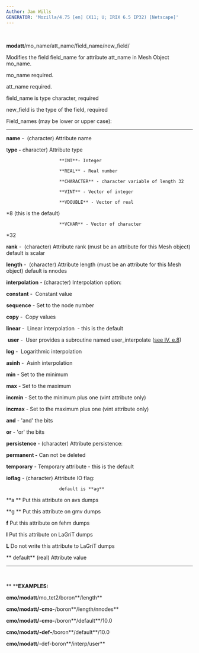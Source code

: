 ```yaml
---
Author: Jan Wills
GENERATOR: 'Mozilla/4.75 [en] (X11; U; IRIX 6.5 IP32) [Netscape]'
---
```


   

 **modatt**/mo\_name/att\_name/field\_name/new\_field/

 Modifies the field field\_name for attribute att\_name in Mesh Object
 mo\_name.

  mo\_name required.

  att\_name required.

  field\_name is type character, required

  new\_field is the type of the field, required

  Field\_names (may be lower or upper case):

  --------------------- --------------------------------------------------------------------------------------------
  **name** -            (character) Attribute name 

  t**ype -**            character) Attribute type

                        **INT**- Integer

                        **REAL** - Real number

                        **CHARACTER** - character variable of length 32

                        **VINT** - Vector of integer 

                        **VDOUBLE** - Vector of real
*8 (this is the default)

                        **VCHAR** - Vector of character
*32

  **rank** -            (character) Attribute rank (must be an attribute for this Mesh object)  default is scalar

  **length** -          (character) Attribute length (must be an attribute for this Mesh object) default is nnodes

  **interpolation** -   (character) Interpolation option: 

  **constant** -        Constant value 

  **sequence** -        Set to the node number

  **copy** -            Copy values

  **linear** -          Linear interpolation  - this is the default

   **user** -           User provides a subroutine named user\_interpolate ([see IV. e.8](miscell.md))

  **log** -             Logarithmic interpolation

  **asinh** -           Asinh interpolation

  **min** -             Set to the minimum

  **max** -             Set to the maximum

  **incmin** -          Set to the minimum plus one (vint attribute only)

  **incmax** -          Set to the maximum plus one (vint attribute only)

  **and** -             'and' the bits

  **or** -              'or' the bits

  **persistence** -     (character) Attribute persistence:

  **permanent -**       Can not be deleted 

  **temporary** -       Temporary attribute - this is the default

  **ioflag** -          (character) Attribute IO flag:

                        default is **ag**

  **a **                Put this attribute on avs dumps

  **g **                Put this attribute on gmv dumps

  **f**                 Put this attribute on fehm dumps 

  **l**                 Put this attribute on LaGriT dumps

  **L**                 Do not write this attribute to LaGriT dumps

  ** default**          (real) Attribute value
  --------------------- --------------------------------------------------------------------------------------------



 

 ** ****EXAMPLES:**

  **cmo/modatt**/mo\_tet2/boron**/length**

  **cmo/modatt/-cmo-**/boron**/length/nnodes**

  **cmo/modatt/-cmo-**/boron**/default**/10.0

  **cmo/modatt/-def-**/boron**/default**/10.0

  **cmo/modatt**/-def-boron**/interp/user**
